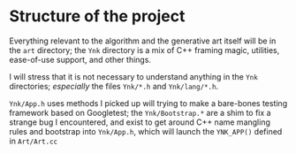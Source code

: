 # Structure of the project

Everything relevant to the algorithm and the generative art itself will be in the
`art` directory; the `Ynk` directory is a mix of C++ framing magic, utilities,
ease-of-use support, and other things.

I will stress that it is not necessary to understand anything in the `Ynk` directories;
*especially* the files `Ynk/*.h` and `Ynk/lang/*.h`.

`Ynk/App.h` uses methods I picked up will trying to make a bare-bones testing framework
based on Googletest; the `Ynk/Bootstrap.*` are a shim to fix a strange bug I encountered,
and exist to get around C++ name mangling rules and bootstrap into `Ynk/App.h`, which
will launch the `YNK_APP()` defined in `Art/Art.cc`
